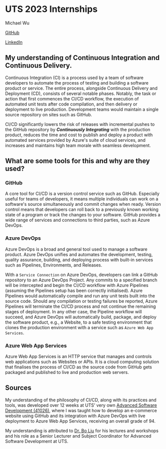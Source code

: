 # UTS 2023 Internships
Michael Wu

[GitHub](https://github.com/WichaelMu)

[LinkedIn](https://www.linkedin.com/in/michael-wu-3842b512b/)

## My understanding of Continuous Integration and Continuous Delivery.
Continuous Integration (CI) is a process used by a team of software developers to automate the process of testing and building a software product or service. The entire process, alongside Continuous Delivery and Deployment (CD), consists of several notable phases. Notably, the task or action that first commences the CI/CD workflow, the execution of automated unit tests after code compilation, and then delivery or deployment to live production. Development teams would maintain a single source repository on sites such as GitHub.

CI/CD significantly lowers the risk of releases with incremental pushes to the GitHub repository by ___Continuously Integrating___ with the production product, reduces the time and cost to publish and deploy a product with automated services provided by Azure's suite of cloud services, and increases and maintains high team morale with seamless development.

## What are some tools for this and why are they used?
### GitHub
A core tool for CI/CD is a version control service such as GitHub. Especially useful for teams of developers, it means multiple individuals can work on a software's source simultaneously and commit changes when ready. Version control means that developers can roll back to a previously known working state of a program or track the changes to your software. GitHub provides a wide range of services and connections to third parties, such as Azure DevOps.

### Azure DevOps
Azure DevOps is a broad and general tool used to manage a software product. Azure DevOps unifies and automates the development, testing, quality assurance, building, and deploying process with built-in services such as Pipelines, Environments, and Releases.

With a ` Service Connection ` on Azure DevOps, developers can link a GitHub repository to an Azure DevOps Project. Any commits to a specified branch will be intercepted and begin the CI/CD workflow with Azure Pipelines (assuming the Pipelines setup has been correctly initialised). Azure Pipelines would automatically compile and run any unit tests built into the source code. Should any compilation or testing failures be reported, Azure Pipelines will terminate the CI/CD process and not continue the remaining stages of deployment. In any other case, the Pipeline workflow will succeed, and Azure DevOps will automatically build, package, and deploy the software product, e.g., a Website, to a safe testing environment that clones the production environment with a service such as ` Azure Web App Services `.
### Azure Web App Services
Azure Web App Services is an HTTP service that manages and controls web applications such as Websites or APIs. It is a cloud computing solution that finalises the process of CI/CD as the source code from GitHub gets packaged and published to live and production web servers.

## Sources
My understanding of the philosophy of CI/CD, along with its practices and tools, was developed over 12 weeks at UTS' very own [Advanced Software Development (41026)](https://handbook.uts.edu.au/subjects/details/41026.html), where I was taught how to develop an e-commerce website using GitHub and its integration with Azure DevOps with live deployment to Azure Web App Services, receiving an overall grade of 94.

My understanding is attributed to [Dr. Bo Liu](https://profiles.uts.edu.au/Bo.Liu) for his lectures and workshops and his role as a Senior Lecturer and Subject Coordinator for Advanced Software Development at UTS.
